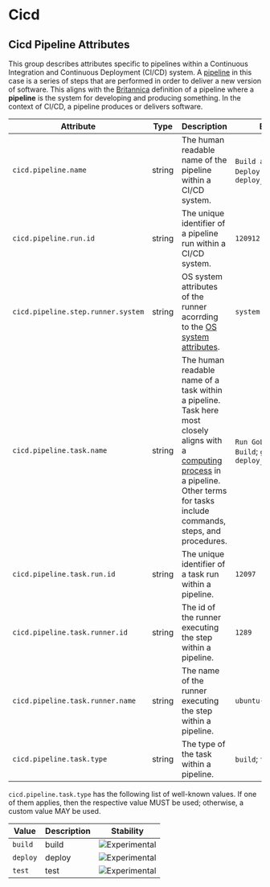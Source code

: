 <!--- Hugo front matter used to generate the website version of this page:
--->

<!-- NOTE: THIS FILE IS AUTOGENERATED. DO NOT EDIT BY HAND. -->
<!-- see templates/registry/markdown/attribute_namespace.md.j2 -->

# Cicd

## Cicd Pipeline Attributes

This group describes attributes specific to pipelines within a Continuous Integration and Continuous Deployment (CI/CD) system. A [pipeline](<https://en.wikipedia.org/wiki/Pipeline_(computing)>) in this case is a series of steps that are performed in order to deliver a new version of software. This aligns with the [Britannica](https://www.britannica.com/dictionary/pipeline) definition of a pipeline where a **pipeline** is the system for developing and producing something. In the context of CI/CD, a pipeline produces or delivers software.

| Attribute                          | Type   | Description                                                                                                                                                                                                                                       | Examples                                                               | Stability                                                        |
| ---------------------------------- | ------ | ------------------------------------------------------------------------------------------------------------------------------------------------------------------------------------------------------------------------------------------------- | ---------------------------------------------------------------------- | ---------------------------------------------------------------- |
| `cicd.pipeline.name`               | string | The human readable name of the pipeline within a CI/CD system.                                                                                                                                                                                    | `Build and Test`; `Lint`; `Deploy Go Project`; `deploy_to_environment` | ![Experimental](https://img.shields.io/badge/-experimental-blue) |
| `cicd.pipeline.run.id`             | string | The unique identifier of a pipeline run within a CI/CD system.                                                                                                                                                                                    | `120912`                                                               | ![Experimental](https://img.shields.io/badge/-experimental-blue) |
| `cicd.pipeline.step.runner.system` | string | OS system attributes of the runner acorrding to the [OS system attributes](./os.md).                                                                                                                                                              | `system.os.name`                                                       | ![Experimental](https://img.shields.io/badge/-experimental-blue) |
| `cicd.pipeline.task.name`          | string | The human readable name of a task within a pipeline. Task here most closely aligns with a [computing process](<https://en.wikipedia.org/wiki/Pipeline_(computing)>) in a pipeline. Other terms for tasks include commands, steps, and procedures. | `Run GoLang Linter`; `Go Build`; `go-test`; `deploy_binary`            | ![Experimental](https://img.shields.io/badge/-experimental-blue) |
| `cicd.pipeline.task.run.id`        | string | The unique identifier of a task run within a pipeline.                                                                                                                                                                                            | `12097`                                                                | ![Experimental](https://img.shields.io/badge/-experimental-blue) |
| `cicd.pipeline.task.runner.id`     | string | The id of the runner executing the step within a pipeline.                                                                                                                                                                                        | `1289`                                                                 | ![Experimental](https://img.shields.io/badge/-experimental-blue) |
| `cicd.pipeline.task.runner.name`   | string | The name of the runner executing the step within a pipeline.                                                                                                                                                                                      | `ubuntu-runner-latest`                                                 | ![Experimental](https://img.shields.io/badge/-experimental-blue) |
| `cicd.pipeline.task.type`          | string | The type of the task within a pipeline.                                                                                                                                                                                                           | `build`; `test`; `deploy`                                              | ![Experimental](https://img.shields.io/badge/-experimental-blue) |

`cicd.pipeline.task.type` has the following list of well-known values. If one of them applies, then the respective value MUST be used; otherwise, a custom value MAY be used.

| Value    | Description | Stability                                                        |
| -------- | ----------- | ---------------------------------------------------------------- |
| `build`  | build       | ![Experimental](https://img.shields.io/badge/-experimental-blue) |
| `deploy` | deploy      | ![Experimental](https://img.shields.io/badge/-experimental-blue) |
| `test`   | test        | ![Experimental](https://img.shields.io/badge/-experimental-blue) |
